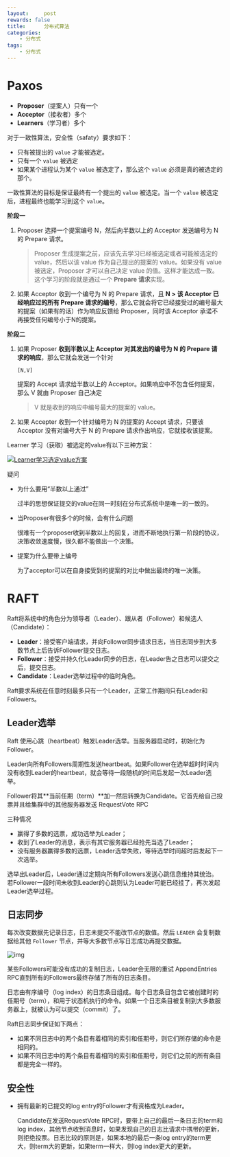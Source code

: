```yaml
---
layout:     post
rewards: false
title:      分布式算法
categories:
    - 分布式
tags:
    - 分布式
---
```


# Paxos

- **Proposer**（提案人）只有一个
- **Acceptor**（接收者）多个
- **Learners**（学习者）多个

对于一致性算法，安全性（safaty）要求如下：

- 只有被提出的 `value` 才能被选定。
- 只有一个 `value` 被选定
- 如果某个进程认为某个 `value` 被选定了，那么这个 `value` 必须是真的被选定的那个。

一致性算法的目标是保证最终有一个提出的 `value` 被选定。当一个 `value` 被选定后，进程最终也能学习到这个 `value`。



**阶段一**

1. Proposer 选择一个提案编号 N，然后向半数以上的 Acceptor 发送编号为 N 的 Prepare 请求。

   > Proposer 生成提案之前，应该先去学习已经被选定或者可能被选定的 value，然后以该 value 作为自己提出的提案的 value。如果没有 value 被选定，Proposer 才可以自己决定 value 的值。这样才能达成一致。这个学习的阶段就是通过一个 **Prepare 请求**实现。

2. 如果 Acceptor 收到一个编号为 N 的 Prepare 请求，且 **N > 该 Acceptor 已经响应过的所有 Prepare 请求的编号**，那么它就会将它已经接受过的编号最大的提案（如果有的话）作为响应反馈给 Proposer，同时该 Acceptor 承诺不再接受任何编号小于N的提案。

**阶段二**

1. 如果 Proposer **收到半数以上 Acceptor 对其发出的编号为 N 的 Prepare 请求的响应**，那么它就会发送一个针对

   ```
   [N,V]
   ```

   提案的 Accept 请求给半数以上的 Acceptor。如果响应中不包含任何提案，那么 V 就由 Proposer 自己决定

   > V 就是收到的响应中编号最大的提案的 value。

2. 如果 Accepter 收到一个针对编号为 N 的提案的 Accept 请求，只要该 Acceptor 没有对编号大于 N 的 Prepare 请求作出响应，它就接收该提案。

Learner 学习（获取）被选定的value有以下三种方案：

[![Learner学习选定value方案](https://tva1.sinaimg.cn/large/008i3skNgy1grhuu40upmj30hs0a0ab1.jpg)](https://qiniu.xiaoming.net.cn/Learner学习选定value方案.webp)

疑问

- 为什么要用“半数以上通过”

  过半的思想保证提交的value在同一时刻在分布式系统中是唯一的一致的。

- 当Proposer有很多个的时候，会有什么问题

  很难有一个proposer收到半数以上的回复，进而不断地执行第一阶段的协议，决策收敛速度慢，很久都不能做出一个决策。
  
- 提案为什么要带上编号
  
  为了acceptor可以在自身接受到的提案的对比中做出最终的唯一决策。
  
  
# RAFT

Raft将系统中的角色分为领导者（Leader）、跟从者（Follower）和候选人（Candidate）：

- **Leader**：接受客户端请求，并向Follower同步请求日志，当日志同步到大多数节点上后告诉Follower提交日志。
- **Follower**：接受并持久化Leader同步的日志，在Leader告之日志可以提交之后，提交日志。
- **Candidate**：Leader选举过程中的临时角色。

Raft要求系统在任意时刻最多只有一个Leader，正常工作期间只有Leader和Followers。



## Leader选举

Raft 使用心跳（heartbeat）触发Leader选举。当服务器启动时，初始化为Follower。

Leader向所有Followers周期性发送heartbeat。如果Follower在选举超时时间内没有收到Leader的heartbeat，就会等待一段随机的时间后发起一次Leader选举。

Follower将其**当前任期（term）**加一然后转换为Candidate。它首先给自己投票并且给集群中的其他服务器发送 RequestVote RPC 

三种情况

- 赢得了多数的选票，成功选举为Leader；
- 收到了Leader的消息，表示有其它服务器已经抢先当选了Leader；
- 没有服务器赢得多数的选票，Leader选举失败，等待选举时间超时后发起下一次选举。

选举出Leader后，Leader通过定期向所有Followers发送心跳信息维持其统治。若Follower一段时间未收到Leader的心跳则认为Leader可能已经挂了，再次发起Leader选举过程。

## 日志同步

每次改变数据先记录日志，日志未提交不能改节点的数值。然后 `LEADER` 会复制数据给其他 `Follower` 节点，并等大多数节点写日志成功再提交数据。

![img](https://tva1.sinaimg.cn/large/008i3skNgy1grhv97n8o6j31400p7gmp.jpg)

某些Followers可能没有成功的复制日志，Leader会无限的重试 AppendEntries RPC直到所有的Followers最终存储了所有的日志条目。

日志由有序编号（log index）的日志条目组成。每个日志条目包含它被创建时的任期号（term），和用于状态机执行的命令。如果一个日志条目被复制到大多数服务器上，就被认为可以提交（commit）了。

Raft日志同步保证如下两点：

- 如果不同日志中的两个条目有着相同的索引和任期号，则它们所存储的命令是相同的。
- 如果不同日志中的两个条目有着相同的索引和任期号，则它们之前的所有条目都是完全一样的。



## 安全性

- 拥有最新的已提交的log entry的Follower才有资格成为Leader。

  Candidate在发送RequestVote RPC时，要带上自己的最后一条日志的term和log index，其他节点收到消息时，如果发现自己的日志比请求中携带的更新，则拒绝投票。日志比较的原则是，如果本地的最后一条log entry的term更大，则term大的更新，如果term一样大，则log index更大的更新。

  